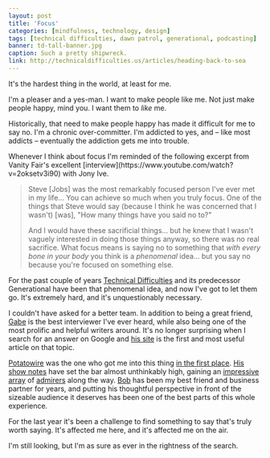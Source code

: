 ```yaml
---
layout: post
title: 'Focus'
categories: [mindfulness, technology, design]
tags: [technical difficulties, dawn patrol, generational, podcasting]
banner: td-tall-banner.jpg
caption: Such a pretty shipwreck.
link: http://technicaldifficulties.us/articles/heading-back-to-sea
---
```


It's the hardest thing in the world, at least for me.

I'm a pleaser and a yes-man. I want to make people like me. Not just make people happy, mind you. I want them to *like* me.

Historically, that need to make people happy has made it difficult for me to say no. I'm a chronic over-committer. I'm addicted to yes, and &ndash; like most addicts &ndash; eventually the addiction gets me into trouble.

<p class="has-pullquote" data-pullquote="I'm addicted to yes." markdown="1">Whenever I think about focus I'm reminded of the following excerpt from Vanity Fair's excellent [interview](https://www.youtube.com/watch?v=2oksetv3i90) with Jony Ive.</p>

> Steve [Jobs] was the most remarkably focused person I've ever met in my life... You can achieve so much when you truly focus. One of the things that Steve would say (because I think he was concerned that I wasn't) [was], "How many things have you said no to?"
>
> And I would have these sacrificial things... but he knew that I wasn't vaguely interested in doing those things anyway, so there was no real sacrifice. What focus means is saying no to something that *with every bone in your body* you think is a *phenomenal* idea... but you say no because you're focused on something else.

For the past couple of years [Technical Difficulties](http://technicaldifficulties.us) and its predecessor Generational have been that phenomenal idea, and now I've got to let them go. It's extremely hard, and it's unquestionably necessary.

I couldn't have asked for a better team. In addition to being a great friend, [Gabe](http://twitter.com/macdrifter) is the best interviewer I've ever heard, while also being one of the most prolific and helpful writers around. It's no longer surprising when I search for an answer on Google and [his site](http://macdrifter.com) is the first and most useful article on that topic.

[Potatowire](http://twitter.com/potatowire) was the one who got me into this thing [in the first place](http://themindfulbit.com/blog/blame-potatowire). [His show notes](http://technicaldifficulties.us/episodes/055-ethernetworking) have set the bar almost unthinkably high, gaining an [impressive](https://twitter.com/imyke/status/401672256730193920) [array](https://twitter.com/SlackHQ/status/450693652013019136) of [admirers](http://5by5.tv/b2w/148) along the way. [Bob](http://twitter.com/takitapart) has been my best friend and business partner for years, and putting his thoughtful perspective in front of the sizeable audience it deserves has been one of the best parts of this whole experience.

For the last year it's been a challenge to find something to say that's truly worth saying. It's affected me here, and it's affected me on the air.

I'm still looking, but I'm as sure as ever in the rightness of the search.
